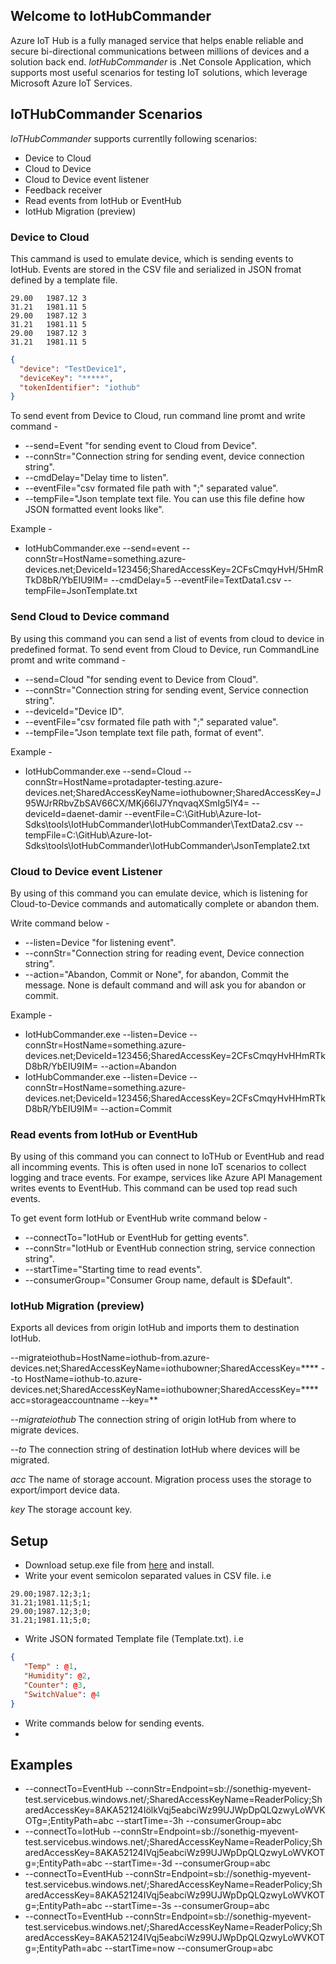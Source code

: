 ## Welcome to IotHubCommander 

Azure IoT Hub is a fully managed service that helps enable reliable and secure bi-directional communications between millions of devices and a solution back end. 
*IotHubCommander* is .Net Console Application, which supports most useful scenarios for testing IoT solutions, which leverage Microsoft Azure IoT Services. 



## IoTHubCommander Scenarios

*IoTHubCommander* supports currentlly following scenarios:

* Device to Cloud
* Cloud to Device
* Cloud to Device event listener
* Feedback receiver
* Read events from IotHub or EventHub
* IotHub Migration (preview)


### Device to Cloud 

This cammand is used to emulate device, which is sending events to IotHub. Events are stored in the CSV file
and serialized in JSON fromat defined by a template file.
~~~csv
29.00	1987.12	3
31.21	1981.11	5	
29.00	1987.12	3
31.21	1981.11	5	
29.00	1987.12	3
31.21	1981.11	5	
~~~
~~~json
{
  "device": "TestDevice1",
  "deviceKey": "*****",
  "tokenIdentifier": "iothub"
}
~~~

To send event from Device to Cloud, run command line promt and write command -

* --send=Event "for sending event to Cloud from Device".
* --connStr="Connection string for sending event, device connection string".
* --cmdDelay="Delay time to listen".
* --eventFile="csv formated file path with ";" separated value".
* --tempFile="Json template text file. You can use this file define how JSON formatted event looks like".

Example -
* IotHubCommander.exe --send=event --connStr=HostName=something.azure-devices.net;DeviceId=123456;SharedAccessKey=2CFsCmqyHvH/5HmRTkD8bR/YbEIU9IM= --cmdDelay=5 --eventFile=TextData1.csv --tempFile=JsonTemplate.txt

### Send Cloud to Device command

By using this command you can send a list of events from cloud to device in predefined format.
To send event from Cloud to Device, run CommandLine promt and write command -

* --send=Cloud "for sending event to Device from Cloud".
* --connStr="Connection string for sending event, Service connection string".
* --deviceId="Device ID".
* --eventFile="csv formated file path with ";" separated value".
* --tempFile="Json template text file path, format of event".

Example - 
* IotHubCommander.exe --send=Cloud --connStr=HostName=protadapter-testing.azure-devices.net;SharedAccessKeyName=iothubowner;SharedAccessKey=J95WJrRRbvZbSAV66CX/MKj66IJ7YnqvaqXSmIg5lY4= --deviceId=daenet-damir --eventFile=C:\GitHub\Azure-Iot-Sdks\tools\IotHubCommander\IotHubCommander\TextData2.csv --tempFile=C:\GitHub\Azure-Iot-Sdks\tools\IotHubCommander\IotHubCommander\JsonTemplate2.txt

### Cloud to Device event Listener

By using of this command you can emulate device, which is listening for Cloud-to-Device commands
and automatically complete or abandon them.

Write command below -
 * --listen=Device "for listening event".
 * --connStr="Connection string for reading event, Device connection string".
 * --action="Abandon, Commit or None", for abandon, Commit the message. None is default command and will ask you for abandon or commit.

Example -

* IotHubCommander.exe --listen=Device --connStr=HostName=something.azure-devices.net;DeviceId=123456;SharedAccessKey=2CFsCmqyHvHHmRTkD8bR/YbEIU9IM= --action=Abandon
* IotHubCommander.exe --listen=Device --connStr=HostName=something.azure-devices.net;DeviceId=123456;SharedAccessKey=2CFsCmqyHvHHmRTkD8bR/YbEIU9IM= --action=Commit


### Read events from IotHub or EventHub

By using of this command you can connect to IoTHub or EventHub and read all incomming events.
This is often used in none IoT scenarios to collect logging and trace events. For exampe, services like
Azure API Management writes events to EventHub. This command can be used top read such events.

To get event form IotHub or EventHub write command below -
* --connectTo="IotHub or EventHub for getting events".
* --connStr="IotHub or EventHub connection string, service connection string".
* --startTime="Starting time to read events".
* --consumerGroup="Consumer Group name, default is $Default".

### IotHub Migration (preview)
Exports all devices from origin IotHub and imports them to destination IotHub.

--migrateiothub=HostName=iothub-from.azure-devices.net;SharedAccessKeyName=iothubowner;SharedAccessKey=**** --to HostName=iothub-to.azure-devices.net;SharedAccessKeyName=iothubowner;SharedAccessKey=**** acc=storageaccountname --key=**

*--migrateiothub*
The connection string of origin IotHub from where to migrate devices.

*--to*
The connection string of destination IotHub where devices will be migrated.

*acc*
The name of storage account. Migration process uses the storage to export/import device data.

*key*
The storage account key.

## Setup
* Download setup.exe file from [here](https://github.com/daenetCorporation/azure-iot-sdks/blob/develop/tools/IotHubCommander/IotHubCommander/publish/setup.exe) and install.
* Write your event semicolon separated values in CSV file. i.e  
```csv
29.00;1987.12;3;1;  
31.21;1981.11;5;1;   
29.00;1987.12;3;0;  
31.21;1981.11;5;0;  
```
* Write JSON formated Template file (Template.txt). i.e  
```JSON
{
   "Temp" : @1,
   "Humidity": @2,
   "Counter": @3,
   "SwitchValue": @4
}
```
* Write commands below for sending events.
* 
## Examples
* --connectTo=EventHub --connStr=Endpoint=sb://sonethig-myevent-test.servicebus.windows.net/;SharedAccessKeyName=ReaderPolicy;SharedAccessKey=8AKA52124IölkVqj5eabciWz99UJWpDpQLQzwyLoWVKOTg=;EntityPath=abc --startTime=-3h --consumerGroup=abc
* --connectTo=IotHub --connStr=Endpoint=sb://sonethig-myevent-test.servicebus.windows.net/;SharedAccessKeyName=ReaderPolicy;SharedAccessKey=8AKA52124IVqj5eabciWz99UJWpDpQLQzwyLoWVKOTg=;EntityPath=abc --startTime=-3d --consumerGroup=abc
* --connectTo=EventHub --connStr=Endpoint=sb://sonethig-myevent-test.servicebus.windows.net/;SharedAccessKeyName=ReaderPolicy;SharedAccessKey=8AKA52124IVqj5eabciWz99UJWpDpQLQzwyLoWVKOTg=;EntityPath=abc --startTime=-3s --consumerGroup=abc
* --connectTo=EventHub --connStr=Endpoint=sb://sonethig-myevent-test.servicebus.windows.net/;SharedAccessKeyName=ReaderPolicy;SharedAccessKey=8AKA52124IVqj5eabciWz99UJWpDpQLQzwyLoWVKOTg=;EntityPath=abc --startTime=now --consumerGroup=abc

